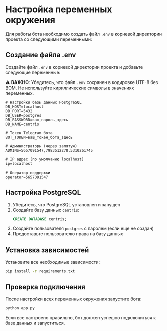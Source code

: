 # Настройка переменных окружения

Для работы бота необходимо создать файл `.env` в корневой директории проекта со следующими переменными:

## Создание файла .env

Создайте файл `.env` в корневой директории проекта и добавьте следующие переменные:

⚠️ **ВАЖНО**: Убедитесь, что файл `.env` сохранен в кодировке UTF-8 без BOM. Не используйте кириллические символы в значениях переменных.

```env
# Настройки базы данных PostgreSQL
DB_HOST=localhost
DB_PORT=5432
DB_USER=postgres
DB_PASSWORD=ваш_пароль_здесь
DB_NAME=centris

# Токен Telegram бота
BOT_TOKEN=ваш_токен_бота_здесь

# Администраторы (через запятую)
ADMINS=5657091547,7983512278,5310261745

# IP адрес (по умолчанию localhost)
ip=localhost

# Оператор поддержки
operator=5657091547
```

## Настройка PostgreSQL

1. Убедитесь, что PostgreSQL установлен и запущен
2. Создайте базу данных `centris`:
   ```sql
   CREATE DATABASE centris;
   ```
3. Создайте пользователя `postgres` с паролем (если еще не создан)
4. Предоставьте пользователю права на базу данных

## Установка зависимостей

Установите все необходимые зависимости:

```bash
pip install -r requirements.txt
```

## Проверка подключения

После настройки всех переменных окружения запустите бота:

```bash
python app.py
```

Если все настроено правильно, бот должен успешно подключиться к базе данных и запуститься.
